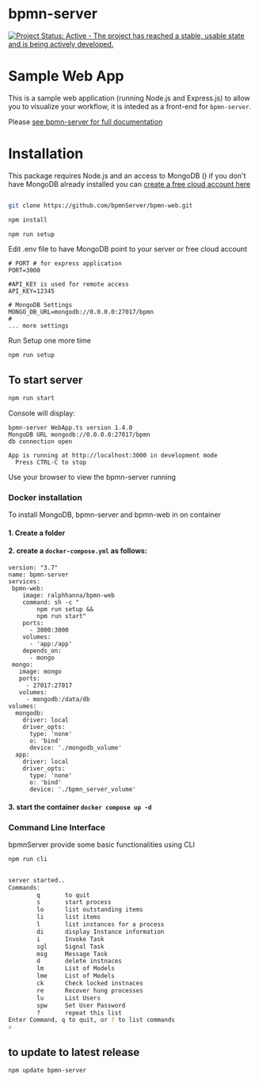 bpmn-server
===========

[![Project Status: Active - The project has reached a stable, usable state and is being actively developed.](http://www.repostatus.org/badges/latest/active.svg)](http://www.repostatus.org/#active)

# Sample Web App

This is a sample web application (running Node.js and Express.js) to allow you to visualize your workflow, it is inteded as a front-end for `bpmn-server`. 

Please [see bpmn-server for full documentation](https://github.com/bpmnserver/bpmn-server)

# Installation

This package requires Node.js and an access to MongoDB ()
if you don't have MongoDB already installed you can [create a free cloud account here](http://bit.ly/cyd-atlas)

```sh

git clone https://github.com/bpmnServer/bpmn-web.git

npm install

npm run setup
```
Edit .env file to have MongoDB point to your server or free cloud account

```env
# PORT # for express application
PORT=3000

#API_KEY is used for remote access
API_KEY=12345

# MongoDB Settings
MONGO_DB_URL=mongodb://0.0.0.0:27017/bpmn
#
... more settings
```

Run Setup one more time

```sh
npm run setup
```

## To start server

```sh
npm run start
```

Console will display:

```text
bpmn-server WebApp.ts version 1.4.0
MongoDB URL mongodb://0.0.0.0:27017/bpmn
db connection open

App is running at http://localhost:3000 in development mode
  Press CTRL-C to stop
```

Use your browser to view the bpmn-server running

### Docker installation
To install MongoDB, bpmn-server and bpmn-web in on container
#### 1. Create a folder
#### 2. create a `docker-compose.yml` as follows:
```
version: "3.7"
name: bpmn-server
services:
 bpmn-web:
    image: ralphhanna/bpmn-web
    command: sh -c "
        npm run setup &&
        npm run start"
    ports:
      - 3000:3000
    volumes:
      - 'app:/app'      
    depends_on:
      - mongo      
 mongo:
   image: mongo
   ports:
     - 27017:27017
   volumes:
     - mongodb:/data/db
volumes:
  mongodb:
    driver: local
    driver_opts:
      type: 'none'
      o: 'bind'
      device: './mongodb_volume'    
  app:
    driver: local
    driver_opts:
      type: 'none'
      o: 'bind'
      device: './bpmn_server_volume'    

```
#### 3. start the container `docker compose up -d`


### Command Line Interface

bpmnServer provide some basic functionalities using CLI

```sh
npm run cli


server started..
Commands:
        q       to quit
        s       start process
        lo      list outstanding items
        li      list items
        l       list instances for a process
        di      display Instance information
        i       Invoke Task
        sgl     Signal Task
        msg     Message Task
        d       delete instnaces
        lm      List of Models
        lme     List of Models
        ck      Check locked instnaces
        re      Recover hung processes
        lu      List Users
        spw     Set User Password
        ?       repeat this list
Enter Command, q to quit, or ? to list commands
>
```

## to update to latest release

```sh
npm update bpmn-server
```
